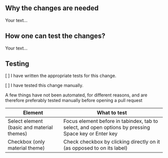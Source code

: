 ## Why the changes are needed

Your text…

## How one can test the changes?

Your text…

## Testing

[ ] I have written the appropriate tests for this change.

[ ] I have tested this change manually.

A few things have not been automated, for different reasons, and are therefore preferably tested manually before opening a pull request

| Element                                    | What to test                                                                                         |
|--------------------------------------------|------------------------------------------------------------------------------------------------------|
| Select element (basic and material themes) | Focus element before in tabindex, tab to select, and open options by pressing Space key or Enter key |
| Checkbox (only material theme)             | Check checkbox by clicking directly on it (as opposed to on its label)                               |
